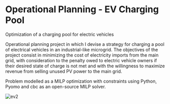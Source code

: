 # Operational Planning - EV Charging Pool
Optimization of a charging pool for electric vehicles


Operational planning project in which I devise a strategy for charging a pool of electrical vehicles in an industrial-like microgrid.
The objectives of the project consist in minimizing the cost of electricity imports from the main grid, with consideration to the penalty owed to electric vehicle owners if their desired state of charge is not met and with the willingness to maximize revenue from selling unused PV power to the main grid. 

Problem modelled as a MILP optimization with constraints using Python, Pyomo and cbc as an open-source MILP solver.


![ev2](https://user-images.githubusercontent.com/86517743/183287189-b14c041e-54c6-4826-924b-26df67122713.png)




